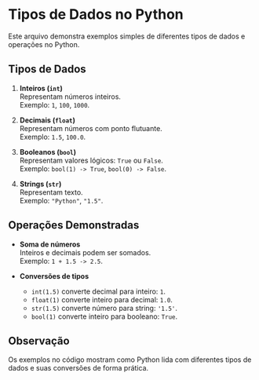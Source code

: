 # Tipos de Dados no Python

Este arquivo demonstra exemplos simples de diferentes tipos de dados e operações no Python.

## Tipos de Dados

1. **Inteiros (`int`)**  
   Representam números inteiros.  
   Exemplo: `1`, `100`, `1000`.

2. **Decimais (`float`)**  
   Representam números com ponto flutuante.  
   Exemplo: `1.5`, `100.0`.

3. **Booleanos (`bool`)**  
   Representam valores lógicos: `True` ou `False`.  
   Exemplo: `bool(1) -> True`, `bool(0) -> False`.

4. **Strings (`str`)**  
   Representam texto.  
   Exemplo: `"Python"`, `"1.5"`.

## Operações Demonstradas

- **Soma de números**  
  Inteiros e decimais podem ser somados.  
  Exemplo: `1 + 1.5 -> 2.5`.

- **Conversões de tipos**  
  - `int(1.5)` converte decimal para inteiro: `1`.
  - `float(1)` converte inteiro para decimal: `1.0`.
  - `str(1.5)` converte número para string: `'1.5'`.
  - `bool(1)` converte inteiro para booleano: `True`.

## Observação

Os exemplos no código mostram como Python lida com diferentes tipos de dados e suas conversões de forma prática.
